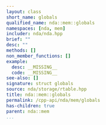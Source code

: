 ```yaml
---
layout: class
short_name: globals
qualified_name: nda::mem::globals
namespaces: [nda, mem]
includer: nda/nda.hpp
brief: ""
desc: ""
methods: []
non_member_functions: []
example:
  desc: __MISSING__
  code: __MISSING__
see-also: []
signature: struct globals
source: nda/storage/rtable.hpp
title: nda::mem::globals
permalink: /cpp-api/nda/mem/globals
has-children: true
parent: nda::mem
...
```



